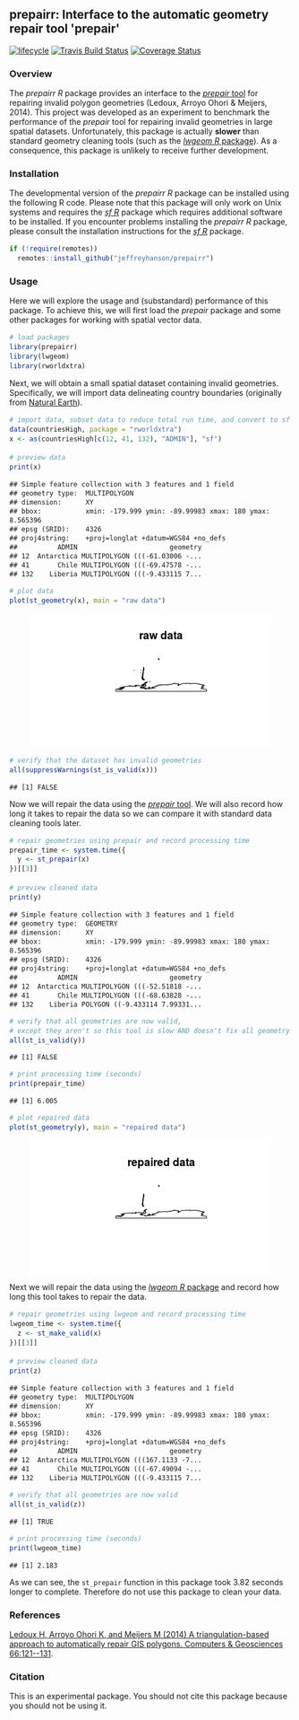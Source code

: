 
<!--- README.md is generated from README.Rmd. Please edit that file -->
prepairr: Interface to the automatic geometry repair tool 'prepair'
-------------------------------------------------------------------

[![lifecycle](https://img.shields.io/badge/Lifecycle-experimental-orange.svg)](https://www.tidyverse.org/lifecycle/#experimental) [![Travis Build Status](https://img.shields.io/travis/jeffreyhanson/prepairr/master.svg?label=Status)](https://travis-ci.org/jeffreyhanson/prepairr) [![Coverage Status](https://codecov.io/github/jeffreyhanson/prepairr/coverage.svg?branch=master)](https://codecov.io/github/jeffreyhanson/prepairr?branch=master)

### Overview

The *prepairr R* package provides an interface to the [*prepair* tool](https://github.com/tudelft3d/prepair) for repairing invalid polygon geometries (Ledoux, Arroyo Ohori & Meijers, 2014). This project was developed as an experiment to benchmark the performance of the *prepair* tool for repairing invalid geometries in large spatial datasets. Unfortunately, this package is actually **slower** than standard geometry cleaning tools (such as the [*lwgeom R* package](https://CRAN.R-project.org/package=lwgeom)). As a consequence, this package is unlikely to receive further development.

### Installation

The developmental version of the *prepairr R* package can be installed using the following R code. Please note that this package will only work on Unix systems and requires the [*sf R*](https://github.com/r-spatial/sf) package which requires additional software to be installed. If you encounter problems installing the *prepairr R* package, please consult the installation instructions for the [*sf R*](https://github.com/r-spatial/sf) package.

``` r
if (!require(remotes))
  remotes::install_github("jeffreyhanson/prepairr")
```

### Usage

Here we will explore the usage and (substandard) performance of this package. To achieve this, we will first load the *prepair* package and some other packages for working with spatial vector data.

``` r
# load packages
library(prepairr)
library(lwgeom)
library(rworldxtra)
```

Next, we will obtain a small spatial dataset containing invalid geometries. Specifically, we will import data delineating country boundaries (originally from [Natural Earth](https://www.naturalearthdata.com/)).

``` r
# import data, subset data to reduce total run time, and convert to sf format
data(countriesHigh, package = "rworldxtra")
x <- as(countriesHigh[c(12, 41, 132), "ADMIN"], "sf")

# preview data
print(x)
```

    ## Simple feature collection with 3 features and 1 field
    ## geometry type:  MULTIPOLYGON
    ## dimension:      XY
    ## bbox:           xmin: -179.999 ymin: -89.99983 xmax: 180 ymax: 8.565396
    ## epsg (SRID):    4326
    ## proj4string:    +proj=longlat +datum=WGS84 +no_defs
    ##          ADMIN                       geometry
    ## 12  Antarctica MULTIPOLYGON (((-61.03006 -...
    ## 41       Chile MULTIPOLYGON (((-69.47578 -...
    ## 132    Liberia MULTIPOLYGON (((-9.433115 7...

``` r
# plot data
plot(st_geometry(x), main = "raw data")
```

<img src="man/figures/README-raw_data-1.png" style="display: block; margin: auto;" />

``` r
# verify that the dataset has invalid geometries
all(suppressWarnings(st_is_valid(x)))
```

    ## [1] FALSE

Now we will repair the data using the [*prepair* tool](https://github.com/tudelft3d/prepair). We will also record how long it takes to repair the data so we can compare it with standard data cleaning tools later.

``` r
# repair geometries using prepair and record processing time
prepair_time <- system.time({
  y <- st_prepair(x)
})[[3]]

# preview cleaned data
print(y)
```

    ## Simple feature collection with 3 features and 1 field
    ## geometry type:  GEOMETRY
    ## dimension:      XY
    ## bbox:           xmin: -179.999 ymin: -89.99983 xmax: 180 ymax: 8.565396
    ## epsg (SRID):    4326
    ## proj4string:    +proj=longlat +datum=WGS84 +no_defs
    ##          ADMIN                       geometry
    ## 12  Antarctica MULTIPOLYGON (((-52.51818 -...
    ## 41       Chile MULTIPOLYGON (((-68.63828 -...
    ## 132    Liberia POLYGON ((-9.433114 7.99331...

``` r
# verify that all geometries are now valid,
# except they aren't so this tool is slow AND doesn't fix all geometry issues
all(st_is_valid(y))
```

    ## [1] FALSE

``` r
# print processing time (seconds)
print(prepair_time)
```

    ## [1] 6.005

``` r
# plot repaired data
plot(st_geometry(y), main = "repaired data")
```

<img src="man/figures/README-cleaned_data-1.png" style="display: block; margin: auto;" />

Next we will repair the data using the [*lwgeom R* package](https://CRAN.R-project.org/package=lwgeom) and record how long this tool takes to repair the data.

``` r
# repair geometries using lwgeom and record processing time
lwgeom_time <- system.time({
  z <- st_make_valid(x)
})[[3]]

# preview cleaned data
print(z)
```

    ## Simple feature collection with 3 features and 1 field
    ## geometry type:  MULTIPOLYGON
    ## dimension:      XY
    ## bbox:           xmin: -179.999 ymin: -89.99983 xmax: 180 ymax: 8.565396
    ## epsg (SRID):    4326
    ## proj4string:    +proj=longlat +datum=WGS84 +no_defs
    ##          ADMIN                       geometry
    ## 12  Antarctica MULTIPOLYGON (((167.1133 -7...
    ## 41       Chile MULTIPOLYGON (((-67.49094 -...
    ## 132    Liberia MULTIPOLYGON (((-9.433115 7...

``` r
# verify that all geometries are now valid
all(st_is_valid(z))
```

    ## [1] TRUE

``` r
# print processing time (seconds)
print(lwgeom_time)
```

    ## [1] 2.183

As we can see, the `st_prepair` function in this package took 3.82 seconds longer to complete. Therefore do not use this package to clean your data.

### References

[Ledoux H, Arroyo Ohori K, and Meijers M (2014) A triangulation-based approach to automatically repair GIS polygons. Computers & Geosciences 66:121--131](https://doi.org/10.1016/j.cageo.2014.01.009).

### Citation

This is an experimental package. You should not cite this package because you should not be using it.
